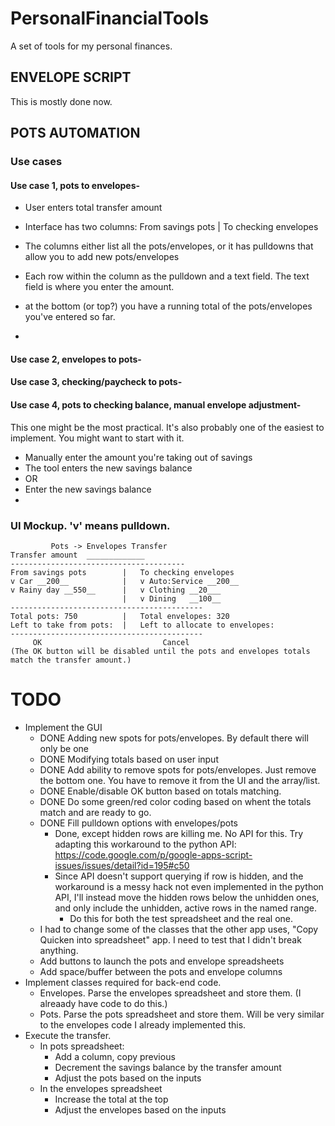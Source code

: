 # PersonalFinancialTools
A set of tools for my personal finances.

## ENVELOPE SCRIPT
This is mostly done now.

## POTS AUTOMATION
### Use cases
#### Use case 1, pots to envelopes-
* User enters total transfer amount
* Interface has two columns:
From savings pots    |   To checking envelopes

* The columns either list all the pots/envelopes, or it has pulldowns that allow you to add new pots/envelopes
* Each row within the column as the pulldown and a text field. The text field is where you enter the amount.
* at the bottom (or top?) you have a running total of the pots/envelopes you've entered so far.
* 

#### Use case 2, envelopes to pots-

#### Use case 3, checking/paycheck to pots-

#### Use case 4, pots to checking balance, manual envelope adjustment-
This one might be the most practical. It's also probably one of the easiest to implement. You might want to start with it.
* Manually enter the amount you're taking out of savings
* The tool enters the new savings balance
* OR
* Enter the new savings balance
* 

### UI Mockup. 'v' means pulldown.

```
         Pots -> Envelopes Transfer
Transfer amount  _____________
---------------------------------------
From savings pots        |   To checking envelopes
v Car __200__            |   v Auto:Service __200__
v Rainy day __550__      |   v Clothing __20___
                         |   v Dining   __100__
-------------------------------------------                         
Total pots: 750          |   Total envelopes: 320
Left to take from pots:  |   Left to allocate to envelopes: 
-------------------------------------------
     OK                           Cancel
(The OK button will be disabled until the pots and envelopes totals match the transfer amount.)
```

# TODO
* Implement the GUI
  * DONE Adding new spots for pots/envelopes. By default there will only be one
  * DONE Modifying totals based on user input
  * DONE Add ability to remove spots for pots/envelopes. Just remove the bottom one. You have to remove it from the UI and the array/list.
  * DONE Enable/disable OK button based on totals matching. 
  * DONE Do some green/red color coding based on whent the totals match and are ready to go.
  * DONE Fill pulldown options with envelopes/pots
    * Done, except hidden rows are killing me. No API for this. Try adapting this workaround to the python API: https://code.google.com/p/google-apps-script-issues/issues/detail?id=195#c50
    * Since API doesn't support querying if row is hidden, and the workaround is a messy hack not even implemented in the python API, I'll instead move the hidden rows below the unhidden ones, and only include the unhidden, active rows in the named range.
      * Do this for both the test spreadsheet and the real one.
  * I had to change some of the classes that the other app uses, "Copy Quicken into spreadsheet" app. I need to test that I didn't break anything.
  * Add buttons to launch the pots and envelope spreadsheets
  * Add space/buffer between the pots and envelope columns
* Implement classes required for back-end code.
  * Envelopes. Parse the envelopes spreadsheet and store them. (I alreaady have code to do this.)
  * Pots. Parse the pots spreadsheet and store them. Will be very similar to the envelopes code I already implemented this.
* Execute the transfer.
  * In pots spreadsheet:
    * Add a column, copy previous
    * Decrement the savings balance by the transfer amount
    * Adjust the pots based on the inputs
  * In the envelopes spreadsheet
    * Increase the total at the top
    * Adjust the envelopes based on the inputs
